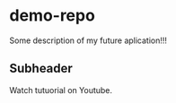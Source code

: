 # demo-repo

Some description of my future aplication!!!

## Subheader 

Watch tutuorial on Youtube.